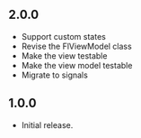 ## 2.0.0

* Support custom states
* Revise the FlViewModel class
* Make the view testable
* Make the view model testable
* Migrate to signals

## 1.0.0

* Initial release.
